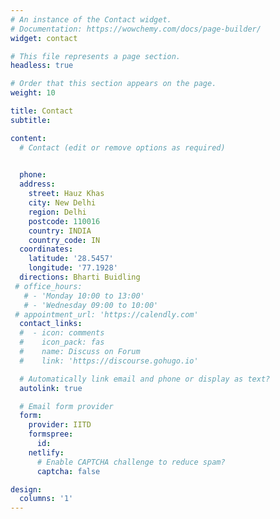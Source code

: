 ```yaml
---
# An instance of the Contact widget.
# Documentation: https://wowchemy.com/docs/page-builder/
widget: contact

# This file represents a page section.
headless: true

# Order that this section appears on the page.
weight: 10

title: Contact
subtitle:

content:
  # Contact (edit or remove options as required)

  
  phone: 
  address:
    street: Hauz Khas
    city: New Delhi
    region: Delhi
    postcode: 110016
    country: INDIA
    country_code: IN
  coordinates:
    latitude: '28.5457'
    longitude: '77.1928'
  directions: Bharti Buidling
 # office_hours:
   # - 'Monday 10:00 to 13:00'
   # - 'Wednesday 09:00 to 10:00'
 # appointment_url: 'https://calendly.com'
  contact_links:
  #  - icon: comments
  #    icon_pack: fas
  #    name: Discuss on Forum
  #    link: 'https://discourse.gohugo.io'

  # Automatically link email and phone or display as text?
  autolink: true

  # Email form provider
  form:
    provider: IITD
    formspree:
      id:
    netlify:
      # Enable CAPTCHA challenge to reduce spam?
      captcha: false

design:
  columns: '1'
---
```



